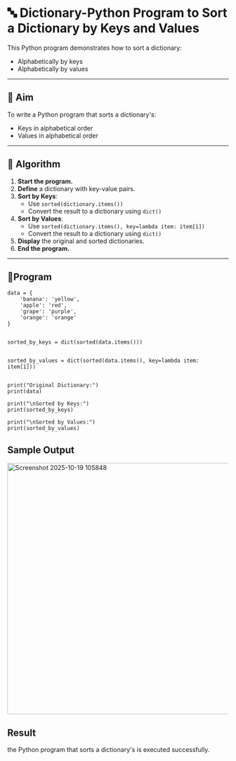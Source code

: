 # 🔤 Dictionary-Python Program to Sort a Dictionary by Keys and Values

This Python program demonstrates how to sort a dictionary:
- Alphabetically by keys
- Alphabetically by values

---

## 🎯 Aim

To write a Python program that sorts a dictionary's:
- Keys in alphabetical order
- Values in alphabetical order

---

## 🧠 Algorithm

1. **Start the program.**
2. **Define** a dictionary with key-value pairs.
3. **Sort by Keys**:
   - Use `sorted(dictionary.items())`
   - Convert the result to a dictionary using `dict()`
4. **Sort by Values**:
   - Use `sorted(dictionary.items(), key=lambda item: item[1])`
   - Convert the result to a dictionary using `dict()`
5. **Display** the original and sorted dictionaries.
6. **End the program.**

---

## 🧪Program
```
data = {
    'banana': 'yellow',
    'apple': 'red',
    'grape': 'purple',
    'orange': 'orange'
}


sorted_by_keys = dict(sorted(data.items()))


sorted_by_values = dict(sorted(data.items(), key=lambda item: item[1]))


print("Original Dictionary:")
print(data)

print("\nSorted by Keys:")
print(sorted_by_keys)

print("\nSorted by Values:")
print(sorted_by_values)
```

## Sample Output
<img width="1038" height="572" alt="Screenshot 2025-10-19 105848" src="https://github.com/user-attachments/assets/001da94a-b69f-4e96-a7e7-08107f250eea" />

## Result
the Python program that sorts a dictionary's is executed successfully.
